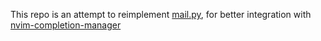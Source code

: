 
This repo is an attempt to reimplement
[mail.py](https://github.com/wincent/wincent/blob/master/roles/dotfiles/files/.vim/rplugin/python3/deoplete/sources/mail.py), for
better integration with
[nvim-completion-manager](https://github.com/roxma/nvim-completion-manager)

